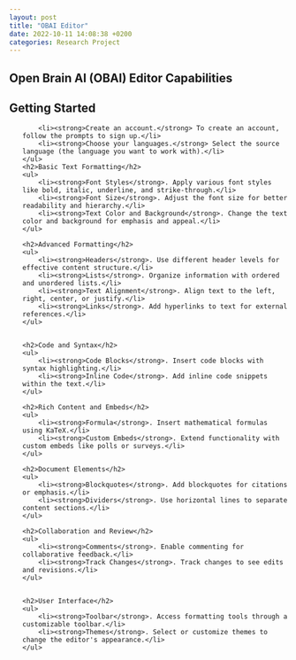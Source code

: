 ```yaml
---
layout: post
title: "OBAI Editor"
date: 2022-10-11 14:08:38 +0200
categories: Research Project
---
```

<article>
    <h1>Open Brain AI (OBAI) Editor Capabilities</h1>
    <h2>Getting Started</h2>
    <ul>

        <li><strong>Create an account.</strong> To create an account, follow the prompts to sign up.</li>
        <li><strong>Choose your languages.</strong> Select the source language (the language you want to work with).</li>
    </ul>
    <h2>Basic Text Formatting</h2>
    <ul>
        <li><strong>Font Styles</strong>. Apply various font styles like bold, italic, underline, and strike-through.</li>
        <li><strong>Font Size</strong>. Adjust the font size for better readability and hierarchy.</li>
        <li><strong>Text Color and Background</strong>. Change the text color and background for emphasis and appeal.</li>
    </ul>

    <h2>Advanced Formatting</h2>
    <ul>
        <li><strong>Headers</strong>. Use different header levels for effective content structure.</li>
        <li><strong>Lists</strong>. Organize information with ordered and unordered lists.</li>
        <li><strong>Text Alignment</strong>. Align text to the left, right, center, or justify.</li>
        <li><strong>Links</strong>. Add hyperlinks to text for external references.</li>
    </ul>


    <h2>Code and Syntax</h2>
    <ul>
        <li><strong>Code Blocks</strong>. Insert code blocks with syntax highlighting.</li>
        <li><strong>Inline Code</strong>. Add inline code snippets within the text.</li>
    </ul>

    <h2>Rich Content and Embeds</h2>
    <ul>
        <li><strong>Formula</strong>. Insert mathematical formulas using KaTeX.</li>
        <li><strong>Custom Embeds</strong>. Extend functionality with custom embeds like polls or surveys.</li>
    </ul>

    <h2>Document Elements</h2>
    <ul>
        <li><strong>Blockquotes</strong>. Add blockquotes for citations or emphasis.</li>
        <li><strong>Dividers</strong>. Use horizontal lines to separate content sections.</li>
    </ul>

    <h2>Collaboration and Review</h2>
    <ul>
        <li><strong>Comments</strong>. Enable commenting for collaborative feedback.</li>
        <li><strong>Track Changes</strong>. Track changes to see edits and revisions.</li>
    </ul>


    <h2>User Interface</h2>
    <ul>
        <li><strong>Toolbar</strong>. Access formatting tools through a customizable toolbar.</li>
        <li><strong>Themes</strong>. Select or customize themes to change the editor's appearance.</li>
    </ul>

</article>
